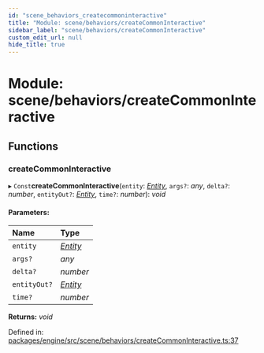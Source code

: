 ```yaml
---
id: "scene_behaviors_createcommoninteractive"
title: "Module: scene/behaviors/createCommonInteractive"
sidebar_label: "scene/behaviors/createCommonInteractive"
custom_edit_url: null
hide_title: true
---
```


# Module: scene/behaviors/createCommonInteractive

## Functions

### createCommonInteractive

▸ `Const`**createCommonInteractive**(`entity`: [*Entity*](../classes/ecs_classes_entity.entity.md), `args?`: *any*, `delta?`: *number*, `entityOut?`: [*Entity*](../classes/ecs_classes_entity.entity.md), `time?`: *number*): *void*

#### Parameters:

Name | Type |
:------ | :------ |
`entity` | [*Entity*](../classes/ecs_classes_entity.entity.md) |
`args?` | *any* |
`delta?` | *number* |
`entityOut?` | [*Entity*](../classes/ecs_classes_entity.entity.md) |
`time?` | *number* |

**Returns:** *void*

Defined in: [packages/engine/src/scene/behaviors/createCommonInteractive.ts:37](https://github.com/xr3ngine/xr3ngine/blob/716a06460/packages/engine/src/scene/behaviors/createCommonInteractive.ts#L37)
